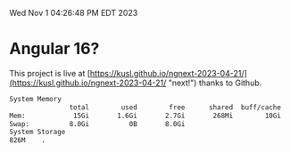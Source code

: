 Wed Nov  1 04:26:48 PM EDT 2023

# Angular 16?


This project is live at [https://kusl.github.io/ngnext-2023-04-21/](https://kusl.github.io/ngnext-2023-04-21/ "next!") thanks to Github.

```bash
System Memory
               total        used        free      shared  buff/cache   available
Mem:            15Gi       1.6Gi       2.7Gi       268Mi        10Gi        13Gi
Swap:          8.0Gi          0B       8.0Gi
System Storage
826M	.
```
```bash
